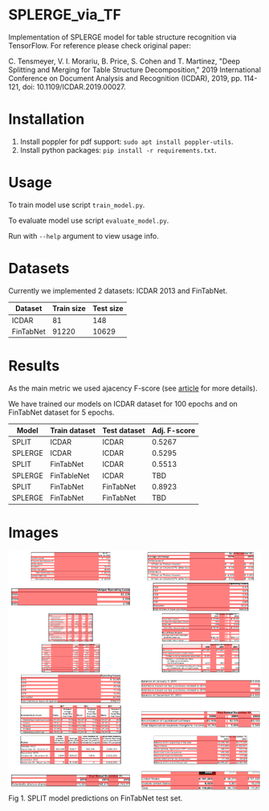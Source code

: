 # SPLERGE_via_TF
Implementation of SPLERGE model for table structure recognition via TensorFlow. For reference please check original paper: 

C. Tensmeyer, V. I. Morariu, B. Price, S. Cohen and T. Martinez, "Deep Splitting and Merging for Table Structure Decomposition," 2019 International Conference on Document Analysis and Recognition (ICDAR), 2019, pp. 114-121, doi: 10.1109/ICDAR.2019.00027.

# Installation

1. Install poppler for pdf support: `sudo apt install poppler-utils`.
2. Install python packages: `pip install -r requirements.txt`.

# Usage
To train model use script `train_model.py`.

To evaluate model use script `evaluate_model.py`.

Run with `--help` argument to view usage info.

# Datasets

Currently we implemented 2 datasets: ICDAR 2013 and FinTabNet. 

|Dataset|Train size|Test size|
|-|-|-|
|ICDAR|81|148|
|FinTabNet|91220|10629|

# Results

As the main metric we used ajacency F-score (see [article](https://www.researchgate.net/publication/233954637_A_Methodology_for_Evaluating_Algorithms_for_Table_Understanding_in_PDF_Documents) for more details).

We have trained our models on ICDAR dataset for 100 epochs and on FinTabNet dataset for 5 epochs.

|Model|Train dataset|Test dataset|Adj. F-score|
|-|-|-|-|
|SPLIT|ICDAR|ICDAR|0.5267|
|SPLERGE|ICDAR|ICDAR|0.5295|
|SPLIT|FinTabNet|ICDAR|0.5513|
|SPLERGE|FinTableNet|ICDAR|TBD|
|SPLIT|FinTabNet|FinTabNet|0.8923|
|SPLERGE|FinTabNet|FinTabNet|TBD|

# Images

![](images/split_model_predictions.png)
Fig 1. SPLIT model predictions on FinTabNet test set.
